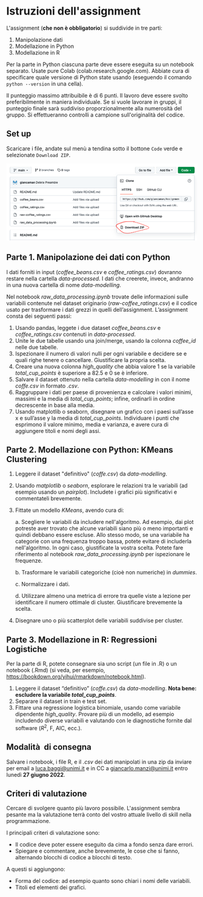 # Istruzioni dell'assignment

L'assignment (**che non è obbligatorio**) si suddivide in tre parti:

1. Manipolazione dati
2. Modellazione in Python
3. Modellazione in R

Per la parte in Python ciascuna parte deve essere eseguita su un notebook separato. Usate pure Colab (colab.research.google.com). 
Abbiate cura di specificare quale versione di Python state usando (eseguendo il comando `python --version` in una cella). 

Il punteggio massimo attribuibile è di 6 punti. Il lavoro deve essere svolto preferibilmente in maniera individuale. Se si vuole lavorare in gruppi, il punteggio finale sarà suddiviso proporzionalmente alla numerosità del gruppo. Si effettueranno controlli a campione sull'originalità del codice.

## Set up

Scaricare i file, andate sul menù a tendina sotto il bottone `Code` verde e selezionate `Download ZIP`.

![Instructions to download](./assets/download_materials.png)

## Parte 1. Manipolazione dei dati con Python

I dati forniti in input (*coffee_beans.csv* e *coffee_ratings.csv*) dovranno restare nella cartella *data-processed*.  I dati che creerete, invece, andranno in una nuova cartella di nome *data-modelling*.

Nel notebook *raw_data_processing.ipynb* trovate delle informazioni sulle variabili contenute nel dataset originario (*raw-coffee_ratings.csv*) e il codice usato per trasformare i dati grezzi in quelli dell’assignment.
L’assignment consta dei seguenti passi:
1.	Usando pandas, leggete i due dataset *coffee_beans.csv* e *coffee_ratings.csv* contenuti in *data-processed*.
2.	Unite le due tabelle usando una join/merge, usando la colonna *coffee_id* nelle due tabelle.
3.	Ispezionare il numero di valori nulli per ogni variabile e decidere se e quali righe tenere o cancellare. Giustificare la propria scelta.
4.	Creare una nuova colonna *high_quality* che abbia valore 1 se la variabile *total_cup_points* è superiore a 82.5 e 0 se è inferiore.
5.	Salvare il dataset ottenuto nella cartella *data-modelling* in con il nome *coffe.csv* in formato *.csv*.
6.	Raggruppare i dati per paese di provenienza e calcolare i valori minimi, massimi e la media di *total_cup_points*; infine, ordinarli in ordine decrescente in base alla media.
7.	Usando matplotlib o seaborn, disegnare un grafico con i paesi sull’asse x e sull’asse y la media di *total_cup_points*. Individuare i punti che esprimono il valore minimo, media e varianza, e avere cura di aggiungere titoli e nomi degli assi.

## Parte 2. Modellazione con Python: KMeans Clustering 

1. Leggere il dataset "definitivo" (*coffe.csv*) da *data-modelling*.
2. Usando *matplotlib* o *seaborn*, esplorare le relazioni tra le variabili (ad esempio usando un *pairplot*). Includete i grafici più significativi e commentateli brevemente.
3. Fittate un modello *KMeans*, avendo cura di:

    a. Scegliere le variabili da includere nell'algoritmo. Ad esempio, dai plot potreste aver trovato che alcune variabili siano più o meno importanti e quindi debbano essere escluse. Allo stesso modo, se una variabile ha categorie con una frequenza troppo bassa, potete evitare di includerla nell'algoritmo. In ogni caso, giustificate la vostra scelta. Potete fare riferimento al notebook *raw_data_processing.ipynb* per ispezionare le frequenze.

    b. Trasformare le variabili categoriche (cioè non numeriche) in *dummies*.

    c. Normalizzare i dati.

    d. Utilizzare almeno una metrica di errore tra quelle viste a lezione per identificare il numero ottimale di cluster. Giustificare brevemente la scelta.
4. Disegnare uno o più scatterplot delle variabili suddivise per cluster.

## Parte 3. Modellazione in R: Regressioni Logistiche

Per la parte di R, potete consegnare sia uno script (un file in .R) o un notebook (.Rmd) (si veda, per esempio, https://bookdown.org/yihui/rmarkdown/notebook.html).
1.	Leggere il dataset “definitivo” (*coffe.csv*) da *data-modelling*. **Nota bene: escludere la variabile *total_cup_points***.
2.	Separare il dataset in train e test set.
3.	Fittare una regressione logistica binomiale, usando come variabile dipendente *high_quality*. 
Provare più di un modello, ad esempio includendo diverse variabili e valutando con le diagnostiche fornite dal software ($R^2$, F, AIC, ecc.).


## Modalità  di consegna

Salvare i notebook, i file R, e il *.csv* dei dati manipolati in una zip da inviare per email a luca.baggi@unimi.it e in CC a giancarlo.manzi@unimi.it entro lunedì **27 giugno 2022**.

## Criteri di valutazione
Cercare di svolgere quanto più lavoro possibile. L'assignment sembra pesante ma la valutazione terrà conto del vostro attuale livello di skill nella programmazione.

I principali criteri di valutazione sono:

* Il codice deve poter essere eseguito da cima a fondo senza dare errori.
* Spiegare e commentare, anche brevemente, le cose che si fanno, alternando blocchi di codice a blocchi di testo.

A questi si aggiungono:
* Forma del codice: ad esempio quanto sono chiari i nomi delle variabili.
* Titoli ed elementi dei grafici.
